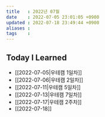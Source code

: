```yaml
---
title   : 2022년 07월 
date    : 2022-07-05 23:01:05 +0900
updated : 2022-07-18 23:49:44 +0900
aliases : 
tags    : 
---
```

## Today I Learned
- [[2022-07-05|우테캠 1일차]]
- [[2022-07-06|우테캠 2일차]]
- [[2022-07-11|우테캠 5일차]]
- [[2022-07-13|우테캠 7일차]]
- [[2022-07-17|우테캠 2주차]]
- [[2022-07-18]]
